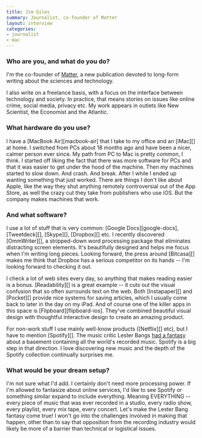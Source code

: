 ```yaml
---
title: Jim Giles
summary: Journalist, co-founder of Matter
layout: interview
categories:
- journalist
- mac
---
```


### Who are you, and what do you do?

I'm the co-founder of [Matter](http://readmatter.com/ "Future journalism."), a new publication devoted to long-form writing about the sciences and technology.

I also write on a freelance basis, with a focus on the interface between technology and society. In practice, that means stories on issues like online crime, social media, privacy etc. My work appears in outlets like New Scientist, the Economist and the Atlantic.

### What hardware do you use?

I have a [MacBook Air][macbook-air] that I take to my office and an [iMac][] at home. I switched from PCs about 18 months ago and have been a nicer, calmer person ever since. My path from PC to Mac is pretty common, I think. I started off liking the fact that there was more software for PCs and that it was easier to get under the hood of the machine. Then my machines started to slow down. And crash. And break. After I while I ended up wanting something that just worked. There are things I don't like about Apple, like the way they shut anything remotely controversial out of the App Store, as well the crazy cut they take from publishers who use iOS. But the company makes machines that work.

### And what software?

I use a lot of stuff that is very common: [Google Docs][google-docs], [Tweetdeck][], [Skype][], [Dropbox][] etc. I recently discovered [OmmWriter][], a stripped-down word processing package that eliminates distracting screen elements. It's beautifully designed and helps me focus when I'm writing long pieces. Looking forward, the press around [Bitcasa][] makes me think that Dropbox has a serious competitor on its hands -- I'm looking forward to checking it out.

I check a lot of web sites every day, so anything that makes reading easier is a bonus. [Readability][] is a great example -- it cuts out the visual confusion that so often surrounds text on the web. Both [Instapaper][] and [Pocket][] provide nice systems for saving articles, which I usually come back to later in the day on my iPad. And of course one of the killer apps in this space is [Flipboard][flipboard-ios]. They've combined beautiful visual design with thoughtful interactive design to create an amazing product.

For non-work stuff I use mainly well-know products ([Netflix][] etc), but I have to mention [Spotify][]. The music critic Lester Bangs [had a fantasy](http://www.slate.com/articles/arts/music_box/2011/04/lester_bangs_basement.html "A Slate article about a basement full of all the music in the world.") about a basement containing all the world's recorded music. Spotify is a big step in that direction. I love discovering new music and the depth of the Spotify collection continually surprises me.

### What would be your dream setup?

I'm not sure what I'd add. I certainly don't need more processing power. If I'm allowed to fantasize about online services, I'd like to see Spotify or something similar expand to include everything. Meaning EVERYTHING -- every piece of music that was ever recorded in a studio, every radio show, every playlist, every mix tape, every concert. Let's make the Lester Bang fantasy come true! I won't go into the challenges involved in making that happen, other than to say that opposition from the recording industry would likely be more of a barrier than technical or logistical issues.